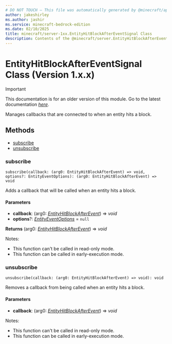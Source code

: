 ```yaml
---
# DO NOT TOUCH — This file was automatically generated by @minecraft/api-docs-generator, to report problems file an issue at https://github.com/Mojang/minecraft-scripting-libraries
author: jakeshirley
ms.author: jashir
ms.service: minecraft-bedrock-edition
ms.date: 02/10/2025
title: minecraft/server-1xx.EntityHitBlockAfterEventSignal Class
description: Contents of the @minecraft/server.EntityHitBlockAfterEventSignal class (Version 1.x.x).
---
```

# EntityHitBlockAfterEventSignal Class (Version 1.x.x)

> [!IMPORTANT]
> This documentation is for an older version of this module. Go to the latest documentation [*here*](../../../scriptapi/minecraft/server/EntityHitBlockAfterEventSignal.md).

Manages callbacks that are connected to when an entity hits a block.

## Methods
- [subscribe](#subscribe)
- [unsubscribe](#unsubscribe)

### **subscribe**
`
subscribe(callback: (arg0: EntityHitBlockAfterEvent) => void, options?: EntityEventOptions): (arg0: EntityHitBlockAfterEvent) => void
`

Adds a callback that will be called when an entity hits a block.

#### **Parameters**
- **callback**: (arg0: [*EntityHitBlockAfterEvent*](EntityHitBlockAfterEvent.md)) => *void*
- **options**?: [*EntityEventOptions*](EntityEventOptions.md) = `null`

**Returns** (arg0: [*EntityHitBlockAfterEvent*](EntityHitBlockAfterEvent.md)) => *void*
  
Notes:
- This function can't be called in read-only mode.
- This function can be called in early-execution mode.

### **unsubscribe**
`
unsubscribe(callback: (arg0: EntityHitBlockAfterEvent) => void): void
`

Removes a callback from being called when an entity hits a block.

#### **Parameters**
- **callback**: (arg0: [*EntityHitBlockAfterEvent*](EntityHitBlockAfterEvent.md)) => *void*
  
Notes:
- This function can't be called in read-only mode.
- This function can be called in early-execution mode.
